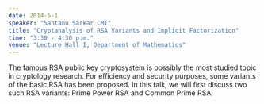 ```yaml
---
date: 2014-5-1
speaker: "Santanu Sarkar CMI"
title: "Cryptanalysis of RSA Variants and Implicit Factorization"
time: "3:30 - 4:30 p.m."
venue: "Lecture Hall I, Department of Mathematics"
---
```

The famous RSA public key cryptosystem is possibly the most studied topic
in cryptology research. For efficiency and security purposes, some
variants
of the basic RSA has been proposed. In this talk, we will first discuss two
such RSA variants: Prime Power RSA and Common Prime RSA.
